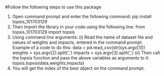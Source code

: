 #Follow the following steps to use this package

1. Open command prompt and enter the following command:
	pip install topsis_101703129
2. Then import the library in your code using the following line:
	from topsis_101703129 import topsis
3. Using command line arguments:
  (i) Read the name of dataset file and values of weights and impacts, entered in the command prompt. Example of a code to do this:
	data = pd.read_csv(str(sys.argv[1]))
	weights = sys.argv[2].split(',')
	impacts = sys.argv[3].split(',')
  (ii) Then call the topsis function and pass the above variables as arguments to it:
	topsis.topsis(data,weights,impacts)
4. You will get the index of the best object on the command prompt.
